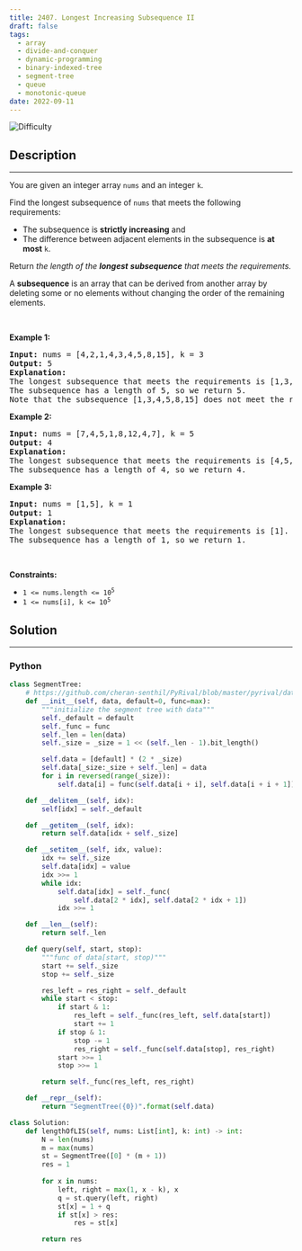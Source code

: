 ```yaml
---
title: 2407. Longest Increasing Subsequence II
draft: false
tags: 
  - array
  - divide-and-conquer
  - dynamic-programming
  - binary-indexed-tree
  - segment-tree
  - queue
  - monotonic-queue
date: 2022-09-11
---
```


![Difficulty](https://img.shields.io/badge/Difficulty-Hard-blue.svg)

## Description

---
<p>You are given an integer array <code>nums</code> and an integer <code>k</code>.</p>

<p>Find the longest subsequence of <code>nums</code> that meets the following requirements:</p>

<ul>
	<li>The subsequence is <strong>strictly increasing</strong> and</li>
	<li>The difference between adjacent elements in the subsequence is <strong>at most</strong> <code>k</code>.</li>
</ul>

<p>Return<em> the length of the <strong>longest</strong> <strong>subsequence</strong> that meets the requirements.</em></p>

<p>A <strong>subsequence</strong> is an array that can be derived from another array by deleting some or no elements without changing the order of the remaining elements.</p>

<p>&nbsp;</p>
<p><strong class="example">Example 1:</strong></p>

<pre>
<strong>Input:</strong> nums = [4,2,1,4,3,4,5,8,15], k = 3
<strong>Output:</strong> 5
<strong>Explanation:</strong>
The longest subsequence that meets the requirements is [1,3,4,5,8].
The subsequence has a length of 5, so we return 5.
Note that the subsequence [1,3,4,5,8,15] does not meet the requirements because 15 - 8 = 7 is larger than 3.
</pre>

<p><strong class="example">Example 2:</strong></p>

<pre>
<strong>Input:</strong> nums = [7,4,5,1,8,12,4,7], k = 5
<strong>Output:</strong> 4
<strong>Explanation:</strong>
The longest subsequence that meets the requirements is [4,5,8,12].
The subsequence has a length of 4, so we return 4.
</pre>

<p><strong class="example">Example 3:</strong></p>

<pre>
<strong>Input:</strong> nums = [1,5], k = 1
<strong>Output:</strong> 1
<strong>Explanation:</strong>
The longest subsequence that meets the requirements is [1].
The subsequence has a length of 1, so we return 1.
</pre>

<p>&nbsp;</p>
<p><strong>Constraints:</strong></p>

<ul>
	<li><code>1 &lt;= nums.length &lt;= 10<sup>5</sup></code></li>
	<li><code>1 &lt;= nums[i], k &lt;= 10<sup>5</sup></code></li>
</ul>


## Solution

---
### Python
``` py title='longest-increasing-subsequence-ii'
class SegmentTree:
    # https://github.com/cheran-senthil/PyRival/blob/master/pyrival/data_structures/SegmentTree.py
    def __init__(self, data, default=0, func=max):
        """initialize the segment tree with data"""
        self._default = default
        self._func = func
        self._len = len(data)
        self._size = _size = 1 << (self._len - 1).bit_length()

        self.data = [default] * (2 * _size)
        self.data[_size:_size + self._len] = data
        for i in reversed(range(_size)):
            self.data[i] = func(self.data[i + i], self.data[i + i + 1])

    def __delitem__(self, idx):
        self[idx] = self._default

    def __getitem__(self, idx):
        return self.data[idx + self._size]

    def __setitem__(self, idx, value):
        idx += self._size
        self.data[idx] = value
        idx >>= 1
        while idx:
            self.data[idx] = self._func(
                self.data[2 * idx], self.data[2 * idx + 1])
            idx >>= 1

    def __len__(self):
        return self._len

    def query(self, start, stop):
        """func of data[start, stop)"""
        start += self._size
        stop += self._size

        res_left = res_right = self._default
        while start < stop:
            if start & 1:
                res_left = self._func(res_left, self.data[start])
                start += 1
            if stop & 1:
                stop -= 1
                res_right = self._func(self.data[stop], res_right)
            start >>= 1
            stop >>= 1

        return self._func(res_left, res_right)

    def __repr__(self):
        return "SegmentTree({0})".format(self.data)

class Solution:
    def lengthOfLIS(self, nums: List[int], k: int) -> int:
        N = len(nums)
        m = max(nums)
        st = SegmentTree([0] * (m + 1))
        res = 1
        
        for x in nums:
            left, right = max(1, x - k), x
            q = st.query(left, right)
            st[x] = 1 + q
            if st[x] > res:
                res = st[x]

        return res

```

